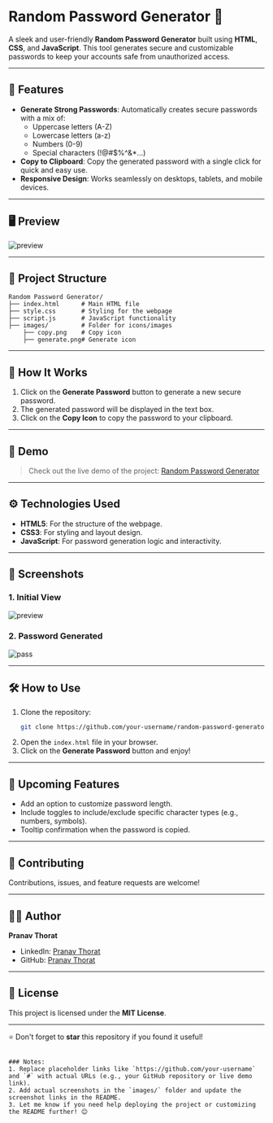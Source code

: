 # Random Password Generator 🔐

A sleek and user-friendly **Random Password Generator** built using **HTML**, **CSS**, and **JavaScript**. This tool generates secure and customizable passwords to keep your accounts safe from unauthorized access.

---

## 🚀 Features

- **Generate Strong Passwords**: Automatically creates secure passwords with a mix of:
  - Uppercase letters (A-Z)
  - Lowercase letters (a-z)
  - Numbers (0-9)
  - Special characters (!@#$%^&*...)
- **Copy to Clipboard**: Copy the generated password with a single click for quick and easy use.
- **Responsive Design**: Works seamlessly on desktops, tablets, and mobile devices.

---

## 🖥️ Preview

![preview](https://github.com/user-attachments/assets/d1395eb5-8509-4f82-931a-2fe255a3091c)

---

## 📂 Project Structure

```
Random Password Generator/
├── index.html      # Main HTML file
├── style.css       # Styling for the webpage
├── script.js       # JavaScript functionality
├── images/         # Folder for icons/images
    ├── copy.png    # Copy icon
    ├── generate.png# Generate icon
```

---

## 📜 How It Works

1. Click on the **Generate Password** button to generate a new secure password.
2. The generated password will be displayed in the text box.
3. Click on the **Copy Icon** to copy the password to your clipboard.

---

## 🌟 Demo

> Check out the live demo of the project: [Random Password Generator](https://random-password-generator-five-beta.vercel.app/)

---

## ⚙️ Technologies Used

- **HTML5**: For the structure of the webpage.
- **CSS3**: For styling and layout design.
- **JavaScript**: For password generation logic and interactivity.

---

## 📸 Screenshots

### 1. Initial View
![preview](https://github.com/user-attachments/assets/89bc3866-c1bb-4228-abd1-d204ac2b4882)

### 2. Password Generated
![pass](https://github.com/user-attachments/assets/ff076c00-e39f-4246-8d79-a7aec724eaea)

---

## 🛠️ How to Use

1. Clone the repository:
   ```bash
   git clone https://github.com/your-username/random-password-generator.git
   ```
2. Open the `index.html` file in your browser.
3. Click on the **Generate Password** button and enjoy!

---

## 📢 Upcoming Features

- Add an option to customize password length.
- Include toggles to include/exclude specific character types (e.g., numbers, symbols).
- Tooltip confirmation when the password is copied.

---

## 🤝 Contributing

Contributions, issues, and feature requests are welcome!  

---

## 🧑‍💻 Author

**Pranav Thorat**  
- LinkedIn: [Pranav Thorat](https://www.linkedin.com/in/curiouspranavthorat/)
- GitHub: [Pranav Thorat](https://github.com/PranavThorat1432)

---

## 📄 License

This project is licensed under the **MIT License**.  

---

⭐ Don't forget to **star** this repository if you found it useful!
```

### Notes:
1. Replace placeholder links like `https://github.com/your-username` and `#` with actual URLs (e.g., your GitHub repository or live demo link).
2. Add actual screenshots in the `images/` folder and update the screenshot links in the README.
3. Let me know if you need help deploying the project or customizing the README further! 😊
